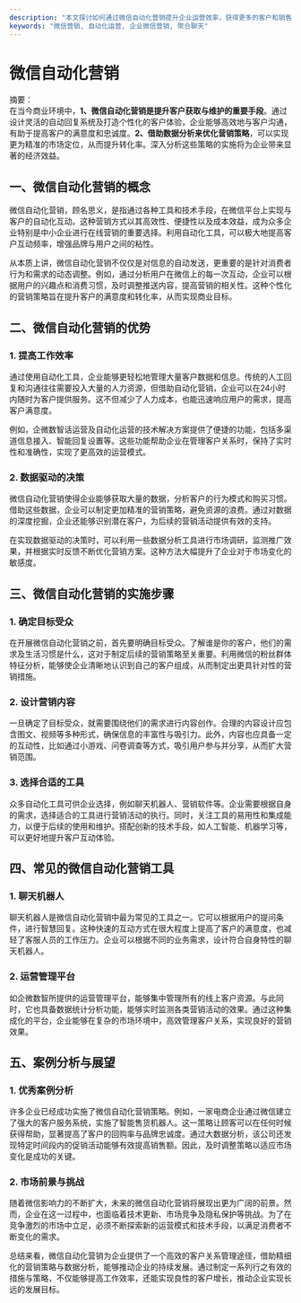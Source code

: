 ```yaml
---
description: "本文探讨如何通过微信自动化营销提升企业运营效率，获得更多的客户和销售机会。"
keywords: "微信营销, 自动化运营, 企业微信营销, 聚合聊天"
---
```

# 微信自动化营销

摘要：  
在当今商业环境中，**1、微信自动化营销是提升客户获取与维护的重要手段**。通过设计灵活的自动回复系统及打造个性化的客户体验，企业能够高效地与客户沟通，有助于提高客户的满意度和忠诚度。**2、借助数据分析来优化营销策略**，可以实现更为精准的市场定位，从而提升转化率。深入分析这些策略的实施将为企业带来显著的经济效益。

## 一、微信自动化营销的概念

微信自动化营销，顾名思义，是指通过各种工具和技术手段，在微信平台上实现与客户的自动化互动。这种营销方式以其高效性、便捷性以及成本效益，成为众多企业特别是中小企业进行在线营销的重要选择。利用自动化工具，可以极大地提高客户互动频率，增强品牌与用户之间的粘性。

从本质上讲，微信自动化营销不仅仅是对信息的自动发送，更重要的是针对消费者行为和需求的动态调整。例如，通过分析用户在微信上的每一次互动，企业可以根据用户的兴趣点和消费习惯，及时调整推送内容，提高营销的相关性。这种个性化的营销策略旨在提升客户的满意度和转化率，从而实现商业目标。

## 二、微信自动化营销的优势

### 1. 提高工作效率

通过使用自动化工具，企业能够更轻松地管理大量客户数据和信息。传统的人工回复和沟通往往需要投入大量的人力资源，但借助自动化营销，企业可以在24小时内随时为客户提供服务。这不但减少了人力成本，也能迅速响应用户的需求，提高客户满意度。

例如，企微数智话运营及自动化运营的技术解决方案提供了便捷的功能，包括多渠道信息接入、智能回复设置等。这些功能帮助企业在管理客户关系时，保持了实时性和准确性，实现了更高效的运营模式。

### 2. 数据驱动的决策

微信自动化营销使得企业能够获取大量的数据，分析客户的行为模式和购买习惯。借助这些数据，企业可以制定更加精准的营销策略，避免资源的浪费。通过对数据的深度挖掘，企业还能够识别潜在客户，为后续的营销活动提供有效的支持。

在实现数据驱动的决策时，可以利用一些数据分析工具进行市场调研，监测推广效果，并根据实时反馈不断优化营销方案。这种方法大幅提升了企业对于市场变化的敏感度。

## 三、微信自动化营销的实施步骤

### 1. 确定目标受众

在开展微信自动化营销之前，首先要明确目标受众。了解谁是你的客户，他们的需求及生活习惯是什么，这对于制定后续的营销策略至关重要。利用微信的粉丝群体特征分析，能够使企业清晰地认识到自己的客户组成，从而制定出更具针对性的营销措施。

### 2. 设计营销内容

一旦确定了目标受众，就需要围绕他们的需求进行内容创作。合理的内容设计应包含图文、视频等多种形式，确保信息的丰富性与吸引力。此外，内容也应具备一定的互动性，比如通过小游戏、问卷调查等方式，吸引用户参与并分享，从而扩大营销范围。

### 3. 选择合适的工具

众多自动化工具可供企业选择，例如聊天机器人、营销软件等。企业需要根据自身的需求，选择适合的工具进行营销活动的执行。同时，关注工具的易用性和集成能力，以便于后续的使用和维护。搭配创新的技术手段，如人工智能、机器学习等，可以更好地提升客户互动体验。

## 四、常见的微信自动化营销工具

### 1. 聊天机器人

聊天机器人是微信自动化营销中最为常见的工具之一。它可以根据用户的提问条件，进行智慧回复。这种快速的互动方式在很大程度上提高了客户的满意度，也减轻了客服人员的工作压力。企业可以根据不同的业务需求，设计符合自身特性的聊天机器人。

### 2. 运营管理平台

如企微数智所提供的运营管理平台，能够集中管理所有的线上客户资源。与此同时，它也具备数据统计分析功能，能够实时监测各类营销活动的效果。通过这种集成化的平台，企业能够在复杂的市场环境中，高效管理客户关系，实现良好的营销效果。

## 五、案例分析与展望

### 1. 优秀案例分析

许多企业已经成功实施了微信自动化营销策略。例如，一家电商企业通过微信建立了强大的客户服务系统，实施了智能售货机器人。这一策略让顾客可以在任何时候获得帮助，显著提高了客户的回购率与品牌忠诚度。通过大数据分析，该公司还发现特定时间段内的促销活动能够有效提高销售额。因此，及时调整策略以适应市场变化是成功的关键。

### 2. 市场前景与挑战

随着微信影响力的不断扩大，未来的微信自动化营销将展现出更为广阔的前景。然而，企业在这一过程中，也面临着技术更新、市场竞争及隐私保护等挑战。为了在竞争激烈的市场中立足，必须不断探索新的运营模式和技术手段，以满足消费者不断变化的需求。

总结来看，微信自动化营销为企业提供了一个高效的客户关系管理途径，借助精细化的营销策略与数据分析，能够推动企业的持续发展。通过制定一系列行之有效的措施与策略，不仅能够提高工作效率，还能实现良性的客户增长，推动企业实现长远的发展目标。
